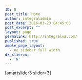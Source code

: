 ```yaml
---
ID: 8
post_title: Home
author: integraladmin
post_date: 2016-03-23 04:45:03
post_excerpt: ""
layout: page
permalink: http://integralva.com/
published: true
ample_page_layout:
  - no_sidebar_full_width
dk_slieron:
  - 'N'
---
```

<div>[smartslider3 slider=3]</div>